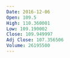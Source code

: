 ```yaml
---
Date: 2016-12-06
Open: 109.5
High: 110.360001
Low: 109.190002
Close: 109.949997
Adj Close: 107.356506
Volume: 26195500
---
```

